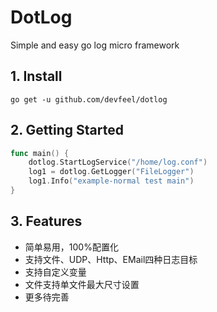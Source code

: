 # DotLog
Simple and easy go log micro framework

## 1. Install

```
go get -u github.com/devfeel/dotlog
```

## 2. Getting Started
```go
func main() {
	dotlog.StartLogService("/home/log.conf")
	log1 = dotlog.GetLogger("FileLogger")
	log1.Info("example-normal test main")
}
```

## 3. Features
* 简单易用，100%配置化
* 支持文件、UDP、Http、EMail四种日志目标
* 支持自定义变量
* 文件支持单文件最大尺寸设置
* 更多待完善